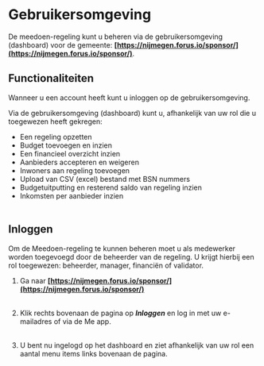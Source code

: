 # Gebruikersomgeving

De meedoen-regeling kunt u beheren via de gebruikersomgeving (dashboard) voor de gemeente:
**[https://nijmegen.forus.io/sponsor/](https://nijmegen.forus.io/sponsor/)**.

## Functionaliteiten

Wanneer u een account heeft kunt u inloggen op de gebruikersomgeving.
&nbsp;

Via de gebruikersomgeving (dashboard) kunt u, afhankelijk van uw rol die u toegewezen heeft gekregen:
&nbsp;
- Een regeling opzetten
- Budget toevoegen en inzien
- Een financieel overzicht inzien
- Aanbieders accepteren en weigeren
- Inwoners aan regeling toevoegen
- Upload van CSV (excel) bestand met BSN nummers
- Budgetuitputting en resterend saldo van regeling inzien
- Inkomsten per aanbieder inzien
<br />&nbsp;

## Inloggen

Om de Meedoen-regeling te kunnen beheren moet u als medewerker worden toegevoegd door de beheerder van de regeling. U krijgt hierbij een rol toegewezen: beheerder, manager, financiën of validator.
&nbsp;

1. Ga naar **[https://nijmegen.forus.io/sponsor/](https://nijmegen.forus.io/sponsor/)**
<br />&nbsp;

2. Klik rechts bovenaan de pagina op **_Inloggen_** en log in met uw e-mailadres of via de Me app.
<br />&nbsp;

3. U bent nu ingelogd op het dashboard en ziet afhankelijk van uw rol een aantal menu items links bovenaan de pagina.
<br />&nbsp;
